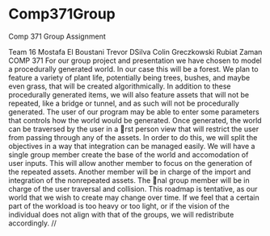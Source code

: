 # Comp371Group
Comp 371 Group Assignment

Team 16
Mostafa El Boustani
Trevor DSilva
Colin Greczkowski
Rubiat Zaman
COMP 371
For our group project and presentation we have chosen to model a
procedurally generated world. In our case this will be a forest. We plan to
feature a variety of plant life, potentially being trees, bushes, and maybe even
grass, that will be created algorithmically. In addition to these procedurally
generated items, we will also feature assets that will not be repeated, like a
bridge or tunnel, and as such will not be procedurally generated. The user of
our program may be able to enter some parameters that controls how the
world would be generated. Once generated, the world can be traversed by the
user in a rst person view that will restrict the user from passing through any
of the assets.
In order to do this, we will split the objectives in a way that integration can
be managed easily. We will have a single group member create the base of the
world and accomodation of user inputs. This will allow another member to
focus on the generation of the repeated assets. Another member will be in
charge of the import and integration of the nonrepeated assets. The nal
group member will be in charge of the user traversal and collision.
This roadmap is tentative, as our world that we wish to create may change
over time. If we feel that a certain part of the workload is too heavy or too
light, or if the vision of the individual does not align with that of the groups,
we will redistribute accordingly. //
